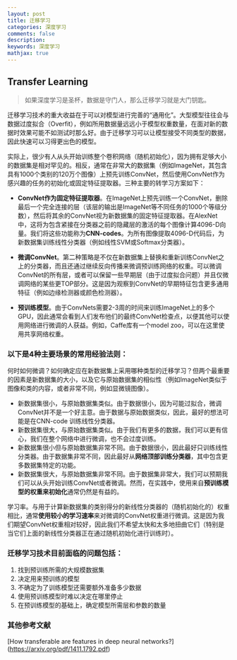 ```yaml
---
layout: post
title: 迁移学习
categories: 深度学习
comments: false
description: 
keywords: 深度学习
mathjax: true
---
```


## Transfer Learning

> 如果深度学习是圣杯，数据是守门人，那么迁移学习就是大门钥匙。

迁移学习技术的重大收益在于可以对模型进行完善的“通用化”。大型模型往往会与数据过度拟合（Overfit），例如所用数据量远远小于模型权重数量，在面对新的数据时效果可能不如测试时那么好。由于迁移学习可以让模型接受不同类型的数据，因此快速可以习得更出色的模型。

实际上，很少有人从头开始训练整个卷积网络（随机初始化），因为拥有足够大小的数据集是相对罕见的。相反，通常在非常大的数据集（例如ImageNet，其包含具有1000个类别的120万个图像）上预先训练ConvNet，然后使用ConvNet作为感兴趣的任务的初始化或固定特征提取器。三种主要的转学习方案如下：

- **ConvNet作为固定特征提取器**。在ImageNet上预先训练一个ConvNet，删除最后一个完全连接的层（该层的输出是ImageNet等不同任务的1000个等级分数），然后将其余的ConvNet视为新数据集的固定特征提取器。在AlexNet中，这将为包含紧接在分类器之前的隐藏层的激活的每个图像计算4096-D向量。我们将这些功能称为**CNN-codes**。为所有图像提取4096-D代码后，为新数据集训练线性分类器（例如线性SVM或Softmax分类器）。
- **微调ConvNet**。第二种策略是不仅在新数据集上替换和重新训练ConvNet之上的分类器，而且还通过继续反向传播来微调预训练网络的权重。可以微调ConvNet的所有层，或者可以保留一些早期层（由于过度拟合问题）并且仅微调网络的某些更TOP部分。这是因为观察到ConvNet的早期特征包含更多通用特征（例如边缘检测器或颜色检测器）。

- **预训练模型**。由于ConvNets需要2-3周的时间来训练ImageNet上的多个GPU，因此通常会看到人们发布他们的最终ConvNet检查点，以便其他可以使用网络进行微调的人获益。例如，Caffe库有一个model zoo，可以在这里使用共享网络权重。


### 以下是4种主要场景的常用经验法则：
何时如何微调？如何确定应在新数据集上采用哪种类型的迁移学习？但两个最重要的因素是新数据集的大小，以及它与原始数据集的相似性（例如ImageNet类似于图像和类的内容，或者非常不同，例如显微镜图像）。

- 新数据集很小，与原始数据集类似。由于数据很小，因为可能过拟合，微调ConvNet并不是一个好主意。由于数据与原始数据类似，因此，最好的想法可能是在CNN-code 训练线性分类器。
- 新数据集很大，与原始数据集类似。由于我们有更多的数据，我们可以更有信心，我们在整个网络中进行微调，也不会过度训练。
- 新数据集很小但与原始数据集非常不同。由于数据很小，因此最好只训练线性分类器。由于数据集非常不同，因此最好从**网络顶部训练分类器**，其中包含更多数据集特定的功能。
- 新数据集很大，与原始数据集非常不同。由于数据集非常大，我们可以预期我们可以从头开始训练ConvNet或者微调。然而，在实践中，使用来自**预训练模型的权重来初始化**通常仍然是有益的。

学习率。与用于计算新数据集的类别得分的新线性分类器的（随机初始化的）权重相比，通常**使用较小的学习速率**来对微调的ConvNet权重进行微调。这是因为我们期望ConvNet权重相对较好，因此我们不希望太快和太多地扭曲它们（特别是当它们上面的新线性分类器正在通过随机初始化进行训练时）。

### 迁移学习技术目前面临的问题包括：

1. 找到预训练所需的大规模数据集
2. 决定用来预训练的模型
3. 不确定为了训练模型还需要额外准备多少数据
4. 使用预训练模型时难以决定在哪里停止
5. 在预训练模型的基础上，确定模型所需层和参数的数量


### 其他参考文献
[How transferable are features in deep neural networks?] (https://arxiv.org/pdf/1411.1792.pdf)